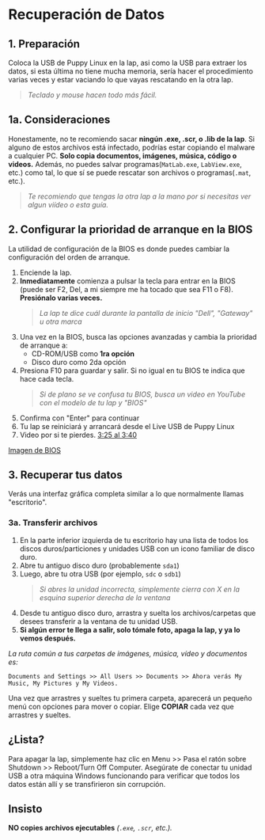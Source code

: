 # Recuperación de Datos

## 1. Preparación

Coloca la USB de Puppy Linux en la lap, asi como la USB para extraer los datos, si esta última no tiene mucha memoria, sería hacer el procedimiento varias veces y estar vaciando lo que vayas rescatando en la otra lap.

> *Teclado y mouse hacen todo más fácil.* 

## 1a. Consideraciones

Honestamente, no te recomiendo sacar **ningún .exe, .scr, o .lib de la lap**. Si alguno de estos archivos está infectado, podrías estar copiando el malware a cualquier PC. **Solo copia documentos, imágenes, música, código o videos.** Además, no puedes salvar programas(`MatLab.exe`, `LabView.exe`, etc.) como tal, lo que sí se puede rescatar son archivos o programas(`.mat`, etc.).

> *Te recomiendo que tengas la otra lap a la mano por si necesitas ver algun viídeo o esta guía.*

## 2. Configurar la prioridad de arranque en la BIOS

La utilidad de configuración de la BIOS es donde puedes cambiar la configuración del orden de arranque.

1. Enciende la lap.
2. **Inmediatamente** comienza a pulsar la tecla para entrar en la BIOS (puede ser F2, Del, a mi siempre me ha tocado que sea F11 o F8). **Presiónalo varias veces.**
   > *La lap te dice cuál durante la pantalla de inicio "Dell", "Gateway" u otra marca*
3. Una vez en la BIOS, busca las opciones avanzadas y cambia la prioridad de arranque a:
   - CD-ROM/USB como **1ra opción**
   - Disco duro como 2da opción
4. Presiona F10 para guardar y salir. Si no igual en tu BIOS te indica que hace cada tecla.
   > *Si de plano se ve confusa tu BIOS, busca un video en YouTube con el modelo de tu lap y "BIOS"*
5. Confirma con "Enter" para continuar
6. Tu lap se reiniciará y arrancará desde el Live USB de Puppy Linux
7. Video por si te pierdes. [3:25 al 3:40](https://youtu.be/phZt9YA3ny8?si=6DWvteb1QmAIlwvF&t=206)

[Imagen de BIOS]()

## 3. Recuperar tus datos

Verás una interfaz gráfica completa similar a lo que normalmente llamas "escritorio". 

### 3a. Transferir archivos

1. En la parte inferior izquierda de tu escritorio hay una lista de todos los discos duros/particiones y unidades USB con un icono familiar de disco duro.
2. Abre tu antiguo disco duro (probablemente `sda1`)
3. Luego, abre tu otra USB (por ejemplo, `sdc` o `sdb1`)
   > *Si abres la unidad incorrecta, simplemente cierra con X en la esquina superior derecha de la ventana*
4. Desde tu antiguo disco duro, arrastra y suelta los archivos/carpetas que desees transferir a la ventana de tu unidad USB.
5. **Si algún error te llega a salir, solo tómale foto, apaga la lap, y ya lo vemos después.**

*La ruta común a tus carpetas de imágenes, música, vídeo y documentos es:* 
```
Documents and Settings >> All Users >> Documents >> Ahora verás My Music, My Pictures y My Videos.
```

Una vez que arrastres y sueltes tu primera carpeta, aparecerá un pequeño menú con opciones para mover o copiar. Elige **COPIAR** cada vez que arrastres y sueltes.

## ¿Lista?

Para apagar la lap, simplemente haz clic en Menu >> Pasa el ratón sobre Shutdown >> Reboot/Turn Off Computer. Asegúrate de conectar tu unidad USB a otra máquina Windows funcionando para verificar que todos los datos están allí y se transfirieron sin corrupción.

## Insisto

**NO copies archivos ejecutables** *(`.exe`, `.scr`, etc.).*

